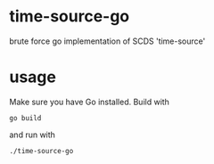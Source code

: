 # time-source-go
brute force go implementation of SCDS 'time-source'

# usage
Make sure you have Go installed. Build with

```
go build
```

and run with

```
./time-source-go 
```
